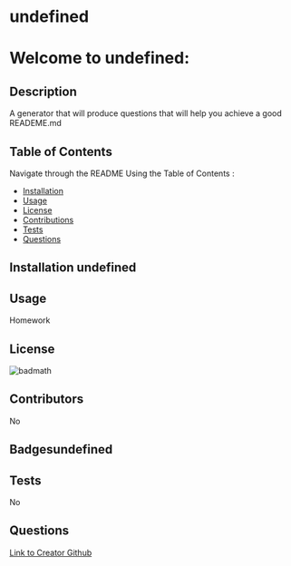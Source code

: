 # undefined
# Welcome to undefined: 
## Description
A generator that will produce questions that will help you achieve a good READEME.md
## Table of Contents
Navigate through the README Using the Table of Contents : 
* [Installation](#Installation)
* [Usage](#Usage)
* [License](#License)
* [Contributions](#Contributions)
* [Tests](#Tests)
* [Questions](#Questions)
## Installation undefined
## Usage
Homework
## License
![badmath](https://img.shields.io/badge/license-undefined-green)
## Contributors
No
## Badgesundefined
## Tests
No
## Questions
[Link to Creator Github](https://github.com/Allielewis07)
